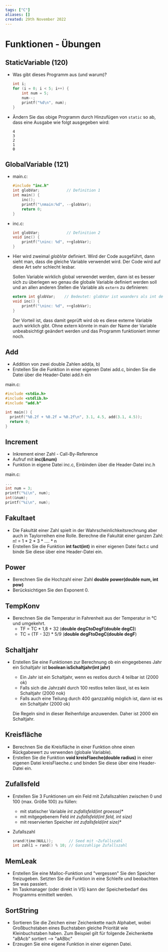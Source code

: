 ```yaml
---
tags: ["C"]
aliases: []
created: 29th November 2022
---
```


# Funktionen - Übungen

## StaticVariable (120)

- Was gibt dieses Programm aus (und warum)?

  ```c
  int i;
  for (i = 0; i < 5; i++) {
      int num = 5;
      num--;
      printf("%d\n", num);
  }
  ```

- Ändern Sie das obige Programm durch Hinzufügen von `static` so ab, dass eine Ausgabe wie folgt ausgegeben wird:

  ```
  4
  3
  2
  1
  0
  ```

## GlobalVariable (121)

- main.c:

  ```c
  #include "inc.h"
  int globVar;            // Definition 1
  int main() {
      inc();
      printf("\nmain:%d", --globVar);
      return 0;
  }
  ```
  
- inc.c:

  ```c
  int globVar;            // Definition 2
  void inc() {
      printf("\ninc: %d", ++globVar);
  }
  ```

- Hier wird zweimal *globVar* definiert. Wird der Code ausgeführt, dann sieht man, dass die gleiche Variable verwendet wird. Der Code wird auf diese Art sehr schlecht lesbar.

  Sollen Variable wirklich global verwendet werden, dann ist es besser sich zu überlegen wo genau die globale Variable definiert werden soll und an allen anderen Stellen die Variable als `extern` zu definieren:

  ```c
  extern int globVar;    // Bedeutet: globVar ist woanders als int definiert
  void inc() {
      printf("\ninc: %d", ++globVar);
  }
  ```

  Der Vorteil ist, dass damit geprüft wird ob es diese externe Variable auch wirklich gibt. Ohne extern könnte in main der Name der Variable unbeabsichtigt geändert werden und das Programm funktioniert immer noch.

## Add

- Addition von zwei double Zahlen add(a, b)
- Erstellen Sie die Funktion in einer eigenen Datei add.c, binden Sie die Datei über die Header-Datei add.h ein

main.c:

  ```c
#include <stdio.h>
#include <stdlib.h>
#include "add.h"

int main() {
    printf("%0.2f + %0.2f = %0.2f\n", 3.1, 4.5, add(3.1, 4.5));
    return 0;
}
  ```

## Increment

- Inkrement einer Zahl - Call-By-Reference
- Aufruf mit **inc(&num)** 
- Funktion in eigene Datei inc.c, Einbinden über die Header-Datei inc.h

main.c:

```c
...
int num = 3;
printf("%i\n", num);
int(&num);
printf("%i\n", num);
```

## Fakultaet

- Die Fakultät einer Zahl spielt in der Wahrscheinlichkeitsrechnung aber auch in Taylorreihen eine Rolle. Berechne die Fakultät einer ganzen Zahl:  
  n! = 1 * 2 * 3 * …. * n
- Erstellen Sie die Funktion **int fact(int)** in einer eigenen Datei fact.c und binde Sie diese über eine Header-Datei ein.

## Power

- Berechnen Sie die Hochzahl einer Zahl **double power(double num, int pow)**
- Berücksichtigen Sie den Exponent 0.

## TempKonv

- Berechnen Sie die Temperatur in Fahrenheit aus der Temperatur in °C und umgekehrt.
  - TF = TC * 1,8 + 32	(**double degCtoDegF(double degC)**)
  - TC = (TF - 32) * 5/9	(**double degFtoDegC(double degF**)

## Schaltjahr

- Erstellen Sie eine Funktionen zur Berechnung ob ein eingegebenes Jahr ein Schaltjahr ist **boolean isSchaltjahr(int jahr)**

  - Ein Jahr ist ein Schaltjahr, wenn es restlos durch 4 teilbar ist (2000 ok)
  - Falls sich die Jahrzahl durch 100 restlos teilen lässt, ist es kein Schaltjahr (2000 nok)
  - Falls auch eine Teilung durch 400 ganzzahlig möglich ist, dann ist es ein Schaltjahr (2000 ok)

  Die Regeln sind in dieser Reihenfolge anzuwenden. Daher ist 2000 ein Schaltjahr.

## Kreisfläche

- Berechnen Sie die Kreisfläche in einer Funktion ohne einen Rückgabewert zu verwenden (globale Variable).
- Erstellen Sie die Funktion **void kreisFlaeche(double radius)** in einer eigenen Datei kreisFlaeche.c und binden Sie diese über eine Header-Datei ein.

## Zufallsfeld

- Erstellen Sie 3 Funktionen um ein Feld mit Zufallszahlen zwischen 0 und 100 (max. Größe 100) zu füllen:
  - mit statischer Variable **int* zufallsfeld(int groesse)**
  - mit mitgegebenem Feld **int* zufallsfeld(int *feld, int size)**
  - mit reservierten Speicher **int* zufallsfeld(int size)**

- Zufallszahl

  ```c
  srand(time(NULL));       // Seed mit ~Zufallszahl
  int zahl1 = rand() % 10; // Ganzzahlige Zufallszahl
  ```

## MemLeak

- Erstellen Sie eine Malloc-Funktion und "vergessen" Sie den Speicher freizugeben. Setzten Sie die Funktion in eine Schleife und beobachten Sie was passiert.
- Im Taskmanager (oder direkt in VS) kann der Speicherbedarf des Programms ermittelt werden.

## SortString

- Sortieren Sie die Zeichen einer Zeichenkette nach Alphabet, wobei Großbuchstaben eines Buchstaben gleiche Priorität wie Kleinbuchstaben haben. Zum Beispiel gilt für folgende Zeichenkette "aBAcb" sortiert --> "aABbc"
- Erzeugen Sie eine eigene Funktion in einer eigenen Datei.

